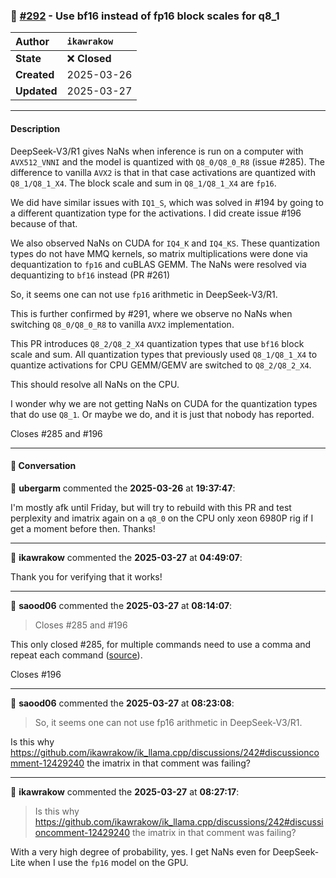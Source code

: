 ### 🔀 [#292](https://github.com/ikawrakow/ik_llama.cpp/pull/292) - Use bf16 instead of fp16 block scales for q8_1

| **Author** | `ikawrakow` |
| :--- | :--- |
| **State** | ❌ **Closed** |
| **Created** | 2025-03-26 |
| **Updated** | 2025-03-27 |

---

#### Description

DeepSeek-V3/R1 gives NaNs when inference is run on a computer with `AVX512_VNNI` and the model is quantized with `Q8_0/Q8_0_R8` (issue #285). The difference to vanilla `AVX2` is that in that case activations are quantized with `Q8_1/Q8_1_X4`. The block scale and sum in `Q8_1/Q8_1_X4` are `fp16`.

We did have similar issues with `IQ1_S`, which was solved in #194 by going to a different quantization type for the activations. I did create issue #196 because of that.

We also observed NaNs on CUDA for `IQ4_K` and `IQ4_KS`. These quantization types do not have MMQ kernels, so matrix multiplications were done via dequantization to `fp16` and cuBLAS GEMM. The NaNs were resolved via dequantizing to `bf16` instead (PR #261)

So, it seems one can not use `fp16` arithmetic in DeepSeek-V3/R1.

This is further confirmed by #291, where we observe no NaNs when switching `Q8_0/Q8_0_R8` to vanilla `AVX2` implementation.  

This PR introduces `Q8_2/Q8_2_X4` quantization types that use `bf16` block scale and sum. All quantization types that previously used `Q8_1/Q8_1_X4` to quantize activations for CPU GEMM/GEMV are switched to `Q8_2/Q8_2_X4`.

This should resolve all NaNs on the CPU. 

I wonder why we are not getting NaNs on CUDA for the quantization types that do use `Q8_1`. Or maybe we do, and it is just that nobody has reported.

Closes #285 and #196

---

#### 💬 Conversation

👤 **ubergarm** commented the **2025-03-26** at **19:37:47**:<br>

I'm mostly afk until Friday, but will try to rebuild with this PR and test perplexity and imatrix again on a `q8_0` on the CPU only xeon 6980P rig if I get a moment before then. Thanks!

---

👤 **ikawrakow** commented the **2025-03-27** at **04:49:07**:<br>

Thank you for verifying that it works!

---

👤 **saood06** commented the **2025-03-27** at **08:14:07**:<br>

> Closes #285 and #196

This only closed #285, for multiple commands need to use a comma and repeat each command ([source](https://docs.github.com/en/issues/tracking-your-work-with-issues/using-issues/linking-a-pull-request-to-an-issue)).

Closes #196

---

👤 **saood06** commented the **2025-03-27** at **08:23:08**:<br>

>So, it seems one can not use fp16 arithmetic in DeepSeek-V3/R1.

Is this why https://github.com/ikawrakow/ik_llama.cpp/discussions/242#discussioncomment-12429240 the imatrix in that comment was failing?

---

👤 **ikawrakow** commented the **2025-03-27** at **08:27:17**:<br>

> Is this why https://github.com/ikawrakow/ik_llama.cpp/discussions/242#discussioncomment-12429240 the imatrix in that comment was failing?

With a very high degree of probability, yes. I get NaNs even for DeepSeek-Lite when I use the `fp16` model on the GPU.